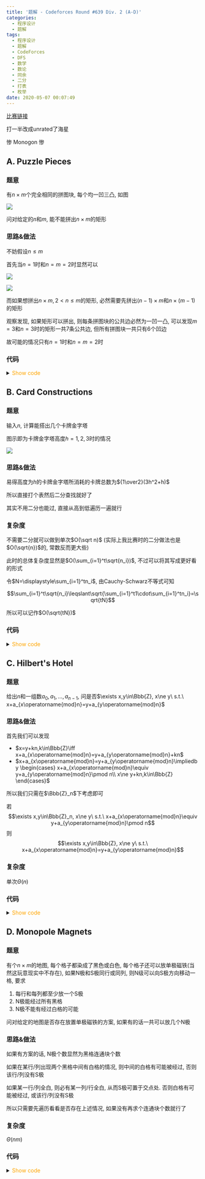 ```yaml
---
title: '题解 - Codeforces Round #639 Div. 2 (A-D)'
categories:
  - 程序设计
  - 题解
tags:
  - 程序设计
  - 题解
  - CodeForces
  - DFS
  - 数学
  - 数论
  - 同余
  - 二分
  - 打表
  - 枚举
date: 2020-05-07 00:07:49
---
```

[比赛链接](https://codeforces.com/contest/1345)

打一半改成unrated了海星

惨 Monogon 惨

<!--more-->

## A. Puzzle Pieces

### 题意

有$n\times m$个完全相同的拼图块, 每个均一凹三凸, 如图

![](A_1.bmp)

问对给定的$n$和$m$, 能不能拼出$n\times m$的矩形

### 思路&做法

不妨假设$n\leqslant m$

首先当$n=1$时和$n=m=2$时显然可以

![](A_2.bmp)

![](A_3.bmp)

而如果想拼出$n\times m,2<n\leqslant m$的矩形, 必然需要先拼出$(n-1)\times m$和$n\times(m-1)$的矩形

观察发现, 如果矩形可以拼出, 则每条拼图块的公共边必然为一凹一凸, 可以发现$m=3$和$n=3$时的矩形一共$7$条公共边, 但所有拼图块一共只有$6$个凹边

故可能的情况只有$n=1$时和$n=m=2$时

### 代码

<details>
<summary><font color='orange'>Show code</font></summary>

```cpp
/*
 * @Author: Tifa
 * @LastEditTime: 2020-05-07 00:27:19
 * @Description:
 */
int main() {
  int _T_;
  cin >> _T_;
  while (_T_--) {
    int n, m;
    cin >> n >> m;
    if (n == 1 || m == 1 || (n == 2 && m == 2))
      cout << "YES" << endl;
    else
      cout << "NO" << endl;
  }
  return 0;
}
```

</details>

## B. Card Constructions

### 题意

输入$n$, 计算能搭出几个卡牌金字塔

图示即为卡牌金字塔高度$h=1,2,3$时的情况

![](B_1.bmp)

### 思路&做法

易得高度为$h$的卡牌金字塔所消耗的卡牌总数为${1\over2}(3h^2+h)$

所以直接打个表然后二分查找就好了

其实不用二分也能过, 直接从高到低遍历一遍就行

### 复杂度

不需要二分就可以做到单次$O(\sqrt n)$ (实际上我比赛时的二分做法也是$O(\sqrt{n})$的, 常数反而更大些)

此时的总体复杂度显然是$O(\sum_{i=1}^t\sqrt{n_i})$, 不过可以将其写成更好看的形式

令$N=\displaystyle\sum_{i=1}^tn_i$, 由Cauchy-Schwarz不等式可知

$$\sum_{i=1}^t\sqrt{n_i}\leqslant\sqrt{\sum_{i=1}^t1\cdot\sum_{i=1}^tn_i}=\sqrt{tN}$$

所以可以记作$O(\sqrt{tN})$

### 代码

<details>
<summary><font color='orange'>Show code</font></summary>

```cpp
/*
 * @Author: Tifa
 * @LastEditTime: 2020-05-07 00:34:48
 * @Description:
 */
u64 f[N];
int main() {
  for (u64 i = 1; i < N; ++i) f[i] = (3 * i * i + i) / 2;
  int _T_;
  cin >> _T_;
  while (_T_--) {
    int n;
    cin >> n;
    if (n < 2) {
      cout << 0 << endl;
      continue;
    }
    int pos = lower_bound(f, f + N, n) - f, cnt = 1;
    while (pos) {
      if (pos == 0 || f[pos] == n) {
        cout << cnt << endl;
        break;
      }
      n -= f[pos - 1];
      if (n < 2) {
        cout << cnt << endl;
        break;
      }
      ++cnt;
      pos = lower_bound(f, f + N, n) - f;
    }
  }
  return 0;
}
```

</details>

## C. Hilbert's Hotel

### 题意

给出$n$和一组数$a_0,a_1,...,a_{n-1}$, 问是否$\exists x,y\in\Bbb{Z}, x\ne y\ s.t.\ x+a_{x\operatorname{mod}n}=y+a_{y\operatorname{mod}n}$

### 思路&做法

首先我们可以发现

- $x=y+kn,k\in\Bbb{Z}\iff x+a_{x\operatorname{mod}n}=y+a_{y\operatorname{mod}n}+kn$
- $x+a_{x\operatorname{mod}n}=y+a_{y\operatorname{mod}n}\impliedby \begin{cases}
  x+a_{x\operatorname{mod}n}\equiv y+a_{y\operatorname{mod}n}\pmod n\\
  x\ne y+kn,k\in\Bbb{Z}
\end{cases}$

所以我们只需在$\Bbb{Z}_n$下考虑即可

若
$$\exists x,y\in\Bbb{Z}_n, x\ne y\ s.t.\ x+a_{x\operatorname{mod}n}\equiv y+a_{y\operatorname{mod}n}\pmod n$$
则
$$\exists x,y\in\Bbb{Z}, x\ne y\ s.t.\ x+a_{x\operatorname{mod}n}=y+a_{y\operatorname{mod}n}$$

### 复杂度

单次$\Theta(n)$

### 代码

<details>
<summary><font color='orange'>Show code</font></summary>

```cpp
/*
 * @Author: Tifa
 * @LastEditTime: 2020-05-07 00:37:12
 * @Description:
 */
int a[N];
int main() {
  int _T_;
  cin >> _T_;
  while (_T_--) {
    set<int> s;
    int      n;
    cin >> n;
    if (n == 1) {
      cin >> n;
      cout << "YES" << endl;
      continue;
    }
    for (int i = 0; i < n; ++i) { cin >> a[i]; }
    for (int i = 0; i < n; ++i) {
      if (s.count(((i + a[i % n]) % n + n) % n)) {
        cout << "NO" << endl;
        goto __END;
      }
      s.insert(((i + a[i % n]) % n + n) % n);
    }
    cout << "YES" << endl;
  __END:;
  }
  return 0;
}
```

</details>

## D. Monopole Magnets

### 题意

有个$n\times m$的地图, 每个格子都染成了黑色或白色, 每个格子还可以放单极磁铁(当然这玩意现实中不存在), 如果N极和S极同行或同列, 则N级可以向S极方向移动一格, 要求

1. 每行和每列都至少放一个S极
1. N极能经过所有黑格
1. N极不能有经过白格的可能

问对给定的地图是否存在放置单极磁铁的方案, 如果有的话一共可以放几个N极

### 思路&做法

如果有方案的话, N极个数显然为黑格连通块个数

如果在某行/列出现两个黑格中间有白格的情况, 则中间的白格有可能被经过, 否则该行/列没有S极

如果某一行/列全白, 则必有某一列/行全白, 从而S极可置于交点处. 否则白格有可能被经过, 或该行/列没有S极

所以只需要先遍历看看是否存在上述情况, 如果没有再求个连通块个数就行了

### 复杂度

$\Theta(nm)$

### 代码

<details>
<summary><font color='orange'>Show code</font></summary>

```cpp
/*
 * @Author: Tifa
 * @LastEditTime: 2020-05-07 11:47:49
 * @Description:
 */
const int d[][2] = {{0, 1}, {1, 0}, {0, -1}, {-1, 0}};

char _[N][N];
bool vis[N][N];
int  n, m;

bool dfs(int x, int y) {
  if (vis[x][y] || _[x][y] == '.') return 0;
  vis[x][y] = 1;
  for (const int* i : d) {
    int now_x = x + *i, now_y = y + *(i + 1);
    if (now_x <= 0 || now_y <= 0 || now_x > n || now_y > m) continue;
    dfs(now_x, now_y);
  }
  return 1;
}

int main() {
  scanf("%d %d\n", &n, &m);
  _for(i, 1, n) {
    fgets(_[i] + 1, m + 1, stdin);
    if (_[i][1] == 10) fgets(_[i] + 1, m + 1, stdin);
  }

  int while_line = 0, while_col = 0;
  for (int i = 1, f; i <= n; ++i) {
    f = 1;
    _for(j, 1, m) if (_[i][j] == '#') f = 0;
    while_line += f;
  }
  for (int i = 1, f; i <= m; ++i) {
    f = 1;
    _for(j, 1, n) if (_[j][i] == '#') f = 0;
    while_col += f;
  }
  if ((while_line == 0) ^ (while_col == 0)) {
    puts("-1");
    return 0;
  }

  for (int i = 1, l, r; i <= n; ++i) {
    l = r = 0;
    _for(j, 1, m) if (_[i][j] == '#') {
      l = j;
      break;
    }
    _fd(j, m, 1) if (_[i][j] == '#') {
      r = j;
      break;
    }
    _for(j, l, r) if (_[i][j] == '.') {
      puts("-1");
      return 0;
    }
  }
  for (int i = 1, l, r; i <= m; ++i) {
    l = r = 0;
    _for(j, 1, n) if (_[j][i] == '#') {
      l = j;
      break;
    }
    _fd(j, n, 1) if (_[j][i] == '#') {
      r = j;
      break;
    }
    _for(j, l, r) if (_[j][i] == '.') {
      puts("-1");
      return 0;
    }
  }
  int cnt = 0;
  _for(i, 1, n) _for(j, 1, m) cnt += dfs(i, j);
  printf("%d\n", cnt);
  return 0;
}
```

</details>
